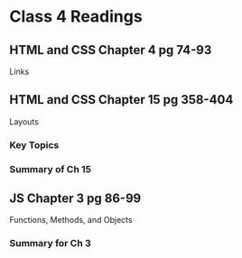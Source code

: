# Class 4 Readings

## HTML and CSS Chapter 4 pg 74-93
Links

## HTML and CSS Chapter 15 pg 358-404
Layouts
### Key Topics
### Summary of Ch 15 

## JS Chapter 3 pg 86-99
Functions, Methods, and Objects
### Summary for Ch 3

